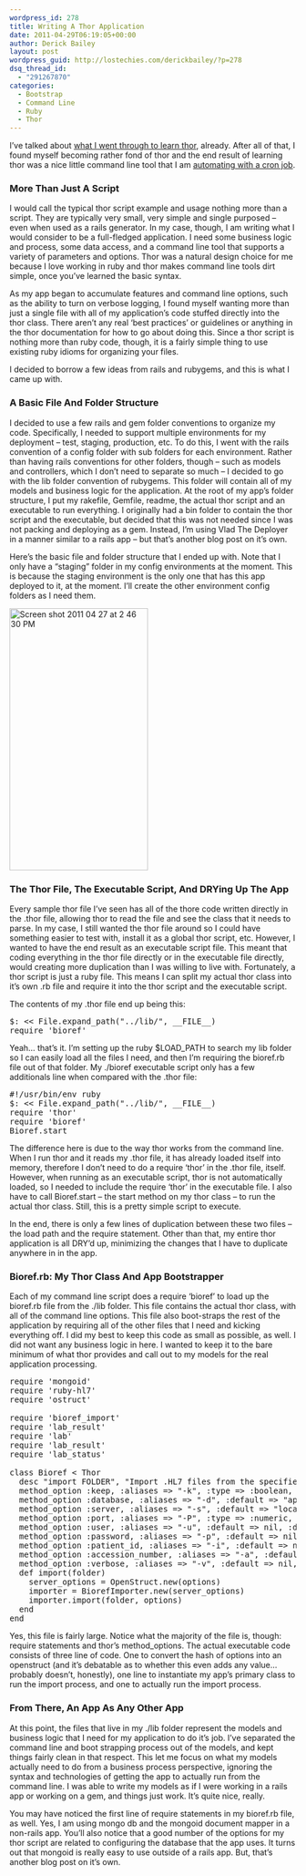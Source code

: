 ```yaml
---
wordpress_id: 278
title: Writing A Thor Application
date: 2011-04-29T06:19:05+00:00
author: Derick Bailey
layout: post
wordpress_guid: http://lostechies.com/derickbailey/?p=278
dsq_thread_id:
  - "291267870"
categories:
  - Bootstrap
  - Command Line
  - Ruby
  - Thor
---
```

I&#8217;ve talked about [what I went through to learn thor](http://lostechies.com/derickbailey/2011/04/15/getting-started-with-thor/), already. After all of that, I found myself becoming rather fond of thor and the end result of learning thor was a nice little command line tool that I am [automating with a cron job](http://lostechies.com/derickbailey/2011/04/27/the-whenever-gem-making-cron-easy/).

 

### More Than Just A Script

I would call the typical thor script example and usage nothing more than a script. They are typically very small, very simple and single purposed &#8211; even when used as a rails generator. In my case, though, I am writing what I would consider to be a full-fledged application. I need some business logic and process, some data access, and a command line tool that supports a variety of parameters and options. Thor was a natural design choice for me because I love working in ruby and thor makes command line tools dirt simple, once you&#8217;ve learned the basic syntax.

As my app began to accumulate features and command line options, such as the ability to turn on verbose logging, I found myself wanting more than just a single file with all of my application&#8217;s code stuffed directly into the thor class. There aren&#8217;t any real &#8216;best practices&#8217; or guidelines or anything in the thor documentation for how to go about doing this. Since a thor script is nothing more than ruby code, though, it is a fairly simple thing to use existing ruby idioms for organizing your files.

I decided to borrow a few ideas from rails and rubygems, and this is what I came up with.

 

### A Basic File And Folder Structure

I decided to use a few rails and gem folder conventions to organize my code. Specifically, I needed to support multiple environments for my deployment &#8211; test, staging, production, etc. To do this, I went with the rails convention of a config folder with sub folders for each environment. Rather than having rails conventions for other folders, though &#8211; such as models and controllers, which I don&#8217;t need to separate so much &#8211; I decided to go with the lib folder convention of rubygems. This folder will contain all of my models and business logic for the application. At the root of my app&#8217;s folder structure, I put my rakefile, Gemfile, readme, the actual thor script and an executable to run everything. I originally had a bin folder to contain the thor script and the executable, but decided that this was not needed since I was not packing and deploying as a gem. Instead, I&#8217;m using Vlad The Deployer in a manner similar to a rails app &#8211; but that&#8217;s another blog post on it&#8217;s own.

Here&#8217;s the basic file and folder structure that I ended up with. Note that I only have a &#8220;staging&#8221; folder in my config environments at the moment. This is because the staging environment is the only one that has this app deployed to it, at the moment. I&#8217;ll create the other environment config folders as I need them.

<img src="http://lostechies.com/derickbailey/files/2011/04/Screen-shot-2011-04-27-at-2.46.30-PM.png" border="0" alt="Screen shot 2011 04 27 at 2 46 30 PM" width="243" height="460" />

 

### The Thor File, The Executable Script, And DRYing Up The App

Every sample thor file I&#8217;ve seen has all of the thore code written directly in the .thor file, allowing thor to read the file and see the class that it needs to parse. In my case, I still wanted the thor file around so I could have something easier to test with, install it as a global thor script, etc. However, I wanted to have the end result as an executable script file. This meant that coding everything in the thor file directly or in the executable file directly, would creating more duplication than I was willing to live with. Fortunately, a thor script is just a ruby file. This means I can split my actual thor class into it&#8217;s own .rb file and require it into the thor script and the executable script.

The contents of my .thor file end up being this:

<pre>$: &lt;&lt; File.expand_path("../lib/", __FILE__)<br />require 'bioref'</pre>

 

Yeah&#8230; that&#8217;s it. I&#8217;m setting up the ruby $LOAD_PATH to search my lib folder so I can easily load all the files I need, and then I&#8217;m requiring the bioref.rb file out of that folder. My ./bioref executable script only has a few additionals line when compared with the .thor file:

<pre>#!/usr/bin/env ruby<br />$: &lt;&lt; File.expand_path("../lib/", __FILE__)<br />require 'thor'<br />require 'bioref'<br />Bioref.start</pre>

 

The difference here is due to the way thor works from the command line. When I run thor and it reads my .thor file, it has already loaded itself into memory, therefore I don&#8217;t need to do a require &#8216;thor&#8217; in the .thor file, itself. However, when running as an executable script, thor is not automatically loaded, so I needed to include the require &#8216;thor&#8217; in the executable file. I also have to call Bioref.start &#8211; the start method on my thor class &#8211; to run the actual thor class. Still, this is a pretty simple script to execute.

In the end, there is only a few lines of duplication between these two files &#8211; the load path and the require statement. Other than that, my entire thor application is all DRY&#8217;d up, minimizing the changes that I have to duplicate anywhere in in the app.

 

### Bioref.rb: My Thor Class And App Bootstrapper

Each of my command line script does a require &#8216;bioref&#8217; to load up the bioref.rb file from the ./lib folder. This file contains the actual thor class, with all of the command line options. This file also boot-straps the rest of the application by requiring all of the other files that I need and kicking everything off. I did my best to keep this code as small as possible, as well. I did not want any business logic in here. I wanted to keep it to the bare minimum of what thor provides and call out to my models for the real application processing.

<pre>require 'mongoid'
require 'ruby-hl7'
require 'ostruct'

require 'bioref_import'
require 'lab_result'
require 'lab'
require 'lab_result'
require 'lab_status'

class Bioref &lt; Thor
  desc "import FOLDER", "Import .HL7 files from the specified folder"
  method_option :keep, :aliases =&gt; "-k", :type =&gt; :boolean, :default =&gt; "false", :desc =&gt; "true = keep the files that were imported. false = delete the files after import"
  method_option :database, :aliases =&gt; "-d", :default =&gt; "app_development", :desc =&gt; "Mongo database name"
  method_option :server, :aliases =&gt; "-s", :default =&gt; "localhost", :desc =&gt; "Mongo database server name"
  method_option :port, :aliases =&gt; "-P", :type =&gt; :numeric, :default =&gt; nil, :desc =&gt; "Mongo database server port #"
  method_option :user, :aliases =&gt; "-u", :default =&gt; nil, :desc =&gt; "Mongo database user name to authenticate with"
  method_option :password, :aliases =&gt; "-p", :default =&gt; nil, :desc =&gt; "Mongo database password to authenticate with"
  method_option :patient_id, :aliases =&gt; "-i", :default =&gt; nil, :desc =&gt; "Force the files to import for the specified patient id"
  method_option :accession_number, :aliases =&gt; "-a", :default =&gt; nil, :desc =&gt; "Force the accession number used to match the lab order, otherwise accession number is read from the HL7 file"
  method_option :verbose, :aliases =&gt; "-v", :default =&gt; nil, :desc =&gt; "Outputs a ton of logger data to STDOUT"
  def import(folder)
    server_options = OpenStruct.new(options)
    importer = BiorefImporter.new(server_options)
    importer.import(folder, options)
  end
end</pre>

 

Yes, this file is fairly large. Notice what the majority of the file is, though: require statements and thor&#8217;s method_options.  The actual executable code consists of three line of code. One to convert the hash of options into an openstruct (and it&#8217;s debatable as to whether this even adds any value&#8230; probably doesn&#8217;t, honestly), one line to instantiate my app&#8217;s primary class to run the import process, and one to actually run the import process.

 

### From There, An App As Any Other App

At this point, the files that live in my ./lib folder represent the models and business logic that I need for my application to do it&#8217;s job. I&#8217;ve separated the command line and boot strapping process out of the models, and kept things fairly clean in that respect. This let me focus on what my models actually need to do from a business process perspective, ignoring the syntax and technologies of getting the app to actually run from the command line. I was able to write my models as if I were working in a rails app or working on a gem, and things just work. It&#8217;s quite nice, really.

You may have noticed the first line of require statements in my bioref.rb file, as well. Yes, I am using mongo db and the mongoid document mapper in a non-rails app. You&#8217;ll also notice that a good number of the options for my thor script are related to configuring the database that the app uses. It turns out that mongoid is really easy to use outside of a rails app. But, that&#8217;s another blog post on it&#8217;s own.